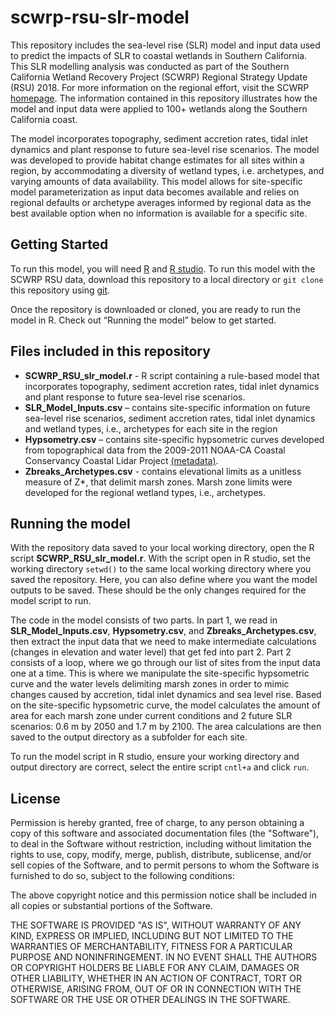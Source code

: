 # scwrp-rsu-slr-model

This repository includes the sea-level rise (SLR) model and input data used to predict the impacts of SLR to coastal wetlands in Southern California. This SLR modelling analysis was conducted as part of the Southern California Wetland Recovery Project (SCWRP) Regional Strategy Update (RSU) 2018. For more information on the regional effort, visit the SCWRP [homepage](https://scwrp.org/). The information contained in this repository illustrates how the model and input data were applied to 100+ wetlands along the Southern California coast. 

The model incorporates topography, sediment accretion rates, tidal inlet dynamics and plant response to future sea-level rise scenarios. The model was developed to provide habitat change estimates for all sites within a region, by accommodating a diversity of wetland types, i.e. archetypes, and varying amounts of data availability. This model allows for site-specific model parameterization as input data becomes available and relies on regional defaults or archetype averages informed by regional data as the best available option when no information is available for a specific site.

## Getting Started

To run this model, you will need [R](https://www.r-project.org/) and [R studio](https://www.rstudio.com/). To run this model with the SCWRP RSU data, download this repository to a local directory or `git clone` this repository using [git](https://git-scm.com/downloads).

Once the repository is downloaded or cloned, you are ready to run the model in R. Check out “Running the model” below to get started. 

## Files included in this repository
* **SCWRP_RSU_slr_model.r** - R script containing a rule-based model that incorporates topography, sediment accretion rates, tidal inlet dynamics and plant response to future sea-level rise scenarios.
* **SLR_Model_Inputs.csv** – contains site-specific information on future sea-level rise scenarios, sediment accretion rates, tidal inlet dynamics and wetland types, i.e., archetypes for each site in the region
* **Hypsometry.csv** – contains site-specific hypsometric curves developed from topographical data from the 2009-2011 NOAA-CA Coastal Conservancy Coastal Lidar Project [(metadata)](https://coast.noaa.gov/htdata/raster2/elevation/California_Lidar_DEM_2009_1131/ca2010_coastal_dem.xml).
* **Zbreaks_Archetypes.csv** - contains elevational limits as a unitless measure of Z*, that delimit marsh zones. Marsh zone limits were developed for the regional wetland types, i.e., archetypes.

## Running the model
With the repository data saved to your local working directory, open the R script **SCWRP_RSU_slr_model.r**. With the script open in R studio, set the working directory `setwd()` to the same local working directory where you saved the repository. Here, you can also define where you want the model outputs to be saved. These should be the only changes required for the model script to run. 

The code in the model consists of two parts. In part 1, we read in **SLR_Model_Inputs.csv**, **Hypsometry.csv**, and **Zbreaks_Archetypes.csv**, then extract the input data that we need to make intermediate calculations (changes in elevation and water level) that get fed into part 2. Part 2 consists of a loop, where we go through our list of sites from the input data one at a time. This is where we manipulate the site-specific hypsometric curve and the water levels delimiting marsh zones in order to mimic changes caused by accretion, tidal inlet dynamics and sea level rise. Based on the site-specific hypsometric curve, the model calculates the amount of area for each marsh zone under current conditions and 2 future SLR scenarios: 0.6 m by 2050 and 1.7 m by 2100. The area calculations are then saved to the output directory as a subfolder for each site.

To run the model script in R studio, ensure your working directory and output directory are correct, select the entire script `cntl+a` and click `run`.

## License
Permission is hereby granted, free of charge, to any person obtaining a copy of this software and associated documentation files (the "Software"), to deal in the Software without restriction, including without limitation the rights to use, copy, modify, merge, publish, distribute, sublicense, and/or sell copies of the Software, and to permit persons to whom the Software is furnished to do so, subject to the following conditions:

The above copyright notice and this permission notice shall be included in all copies or substantial portions of the Software.

THE SOFTWARE IS PROVIDED "AS IS", WITHOUT WARRANTY OF ANY KIND, EXPRESS OR IMPLIED, INCLUDING BUT NOT LIMITED TO THE WARRANTIES OF MERCHANTABILITY, FITNESS FOR A PARTICULAR PURPOSE AND NONINFRINGEMENT. IN NO EVENT SHALL THE AUTHORS OR COPYRIGHT HOLDERS BE LIABLE FOR ANY CLAIM, DAMAGES OR OTHER LIABILITY, WHETHER IN AN ACTION OF CONTRACT, TORT OR OTHERWISE, ARISING FROM, OUT OF OR IN CONNECTION WITH THE SOFTWARE OR THE USE OR OTHER DEALINGS IN THE SOFTWARE.
